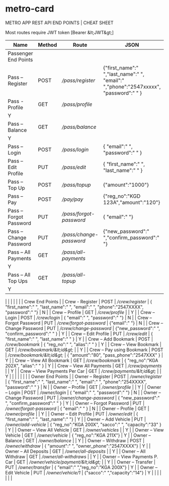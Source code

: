 # metro-card

METRO APP REST API END POINTS | CHEAT SHEET

Most routes require JWT token [Bearer \&lt;JWT\&gt;]

| Name | Method | Route | JSON | Protected |
| --- | --- | --- | --- | --- |
| Passenger End Points |
| Pass – Register | POST | _/pass/register_ | {&quot;first\_name&quot;:&quot; &quot;,&quot;last\_name&quot;:&quot; &quot;, &quot;email&quot;:&quot; &quot;,&quot;phone&quot;:&quot;2547xxxxx&quot;, &quot;password&quot;:&quot; &quot; } | N |
| Pass - Profile | GET | _/pass/profile_ |
 | Y |
| Pass – Balance | GET | _/pass/balance_ |
 | Y |
| Pass – Login | POST | _/pass/login_ | { &quot;email&quot;:&quot; &quot;, &quot;password&quot;:&quot; &quot; } | N |
| Pass – Edit Profile | PUT | _/pass/edit_ | { &quot;first\_name&quot;:&quot; &quot;, &quot;last\_name&quot;:&quot; &quot; } | Y |
| Pass – Top Up | POST | _/pass/topup_ | {&quot;amount&quot;:&quot;1000&quot;} | Y |
| Pass – Pay | POST | _/pay/pay_ | {&quot;reg\_no&quot;:&quot;KGD 123A&quot;,&quot;amount&quot;:&quot;120&quot;} | Y |
| Pass – Forgot Password | PUT | _/pass/forgot-password_ | { &quot;email&quot;:&quot; &quot;} | N |
| Pass – Change Password | PUT | _/pass/change-password_ | {&quot;new\_password&quot;:&quot; &quot;,&quot;confirm\_password&quot;:&quot; &quot;} | Y |
| Pass – All Payments | GET | _/pass/all-payments_ |
 | Y |
| Pass – All Top Ups | GET | _/pass/all-topup_ |
 | Y |
|
 |
 |
 |
 |
 |
| Crew End Points |
| Crew - Register | POST | _/crew/register_ | { &quot;first\_name&quot;:&quot; &quot;, &quot;last\_name&quot;:&quot; &quot;, &quot;email&quot;:&quot; &quot;, &quot;phone&quot;:&quot;2547XXXX&quot;, &quot;password&quot;:&quot; &quot;} | N |
| Crew – Profile | GET | _/crew/profile_ |
 | Y |
| Crew – Login | POST | _/crew/login_ | { &quot;email&quot;:&quot; &quot;, &quot;password&quot;:&quot; &quot;} | N |
| Crew – Forgot Password | PUT | _/crew/forgot-password_ | {&quot;email&quot;:&quot; &quot;} | N |
| Crew – Change Password | PUT | _/crew/change-password_ | {&quot;new\_password&quot;:&quot; &quot;, &quot;confirm\_password&quot;:&quot; &quot; } | Y |
| Crew – Edit Profile | PUT | _/crew/edit_ | { &quot;first\_name&quot;:&quot; &quot;, &quot;last\_name&quot;:&quot; &quot; } | Y |
| Crew – Add Bookmark | POST | _/crew/bookmark_ | { &quot;reg\_no&quot;:&quot; &quot;, &quot;alias&quot;:&quot; &quot; } | Y |
| Crew – View Bookmark | GET | _/crew/bookmark/\&lt;id\&gt;_ |
 | Y |
| Crew – Pay using Bookmark | POST | _/crew/bookmark/\&lt;id\&gt;_ | { &quot;amount&quot;:&quot;80&quot;, &quot;pass\_phone&quot;:&quot;2547XXX&quot; } | Y |
| Crew – View All Bookmark | GET | _/crew/bookmark_ | { &quot;reg\_no&quot;:&quot;KGA 202X&quot;, &quot;alias&quot;:&quot; &quot; } | Y |
| Crew – View All Payments | GET | _/crew/payments_ |
 | Y |
| Crew – View Payments Per Car | GET | _/crew/payments/\&lt;id\&gt;_ |
 | Y |
|
 |
 |
 |
 |
 |
| Owner End Points |
| Owner – Register | POST | _/owner/register_ | { &quot;first\_name&quot;:&quot; &quot;, &quot;last\_name&quot;:&quot; &quot;, &quot;email&quot;:&quot; &quot;, &quot;phone&quot;:&quot;254XXXX&quot;, &quot;password&quot;:&quot; &quot; } | N |
| Owner – Profile | GET | _/owner/profile_ |
 | Y |
| Owner – Login | POST | _/owner/login_ | { &quot;email&quot;:&quot; &quot;, &quot;password&quot;:&quot; &quot;} | N |
| Owner – Change Password | PUT | _/owner/change-password_ | { &quot;new\_password&quot;:&quot; &quot;, &quot;confirm\_password&quot;:&quot; &quot; } | Y |
| Owner – Forgot Password | PUT | _/owner/forgot-password_ | { &quot;email&quot;:&quot; &quot; } | N |
| Owner – Profile | GET | _/owner/profile_ |
 | Y |
| Owner – Edit Profile | PUT | _/owner/edit_ | { &quot;first\_name&quot;:&quot; &quot;, &quot;last\_name&quot;:&quot; &quot;} | Y |
| Owner – Add Vehicle | PUT | _/owner/add-vehicle_ | { &quot;reg\_no&quot;:&quot;KGA 200X&quot;, &quot;sacco&quot;:&quot; &quot;, &quot;capacity&quot;:&quot;33&quot; } | Y |
| Owner – View All Vehicle | GET | _/owner/vehicles_ |
 | Y |
| Owner – View Vehicle | GET | _/owner/vehicle_ | { &quot;reg\_no&quot;:&quot;KGA 211X&quot;} | Y |
| Owner – Balance | GET | _/owner/balance_ |
 | Y |
| Owner – Withdraw | POST | _/owner/withdraw_ | { &quot;amount&quot;:&quot; &quot;, &quot;owner\_phone&quot;:&quot;2547XXXX&quot;} | Y |
| Owner – All Deposits | GET | _/owner/all-deposits_ |
 | Y |
| Owner – All Withdraw | GET | _/owner/all-withdraws_ |
 | Y |
| Owner – View Payments P. Car | GET | _/owner/vehicle/payment/\&lt;id\&gt;_ |
 | Y |
| Owner – Transfer | PUT | _/owner/transfer_ | { &quot;email&quot;:&quot; &quot;,&quot;reg\_no&quot;:&quot;KGA 200X&quot;} | Y |
| Owner – Edit Vehicle | PUT | _/owner/vehicle/1_ | {&quot;sacco&quot;:&quot; &quot;,&quot;capacity&quot;:&quot;14&quot;} | Y |
|
 |
 |
 |
 |
 |
